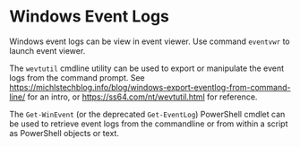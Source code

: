 # Windows Event Logs
Windows event logs can be view in event viewer. Use command `eventvwr` to launch event viewer.

The `wevtutil` cmdline utility can be used to export or manipulate the event logs from the command prompt. See https://michlstechblog.info/blog/windows-export-eventlog-from-command-line/ for an intro, or https://ss64.com/nt/wevtutil.html for reference.

The `Get-WinEvent` (or the deprecated `Get-EventLog`) PowerShell cmdlet can be used to retrieve event logs from the commandline or from within a script as PowerShell objects or text.